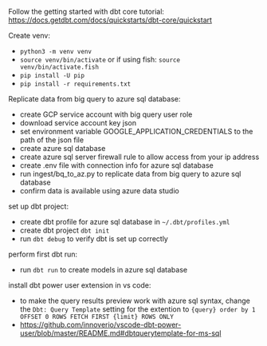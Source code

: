 
Follow the getting started with dbt core tutorial: 
https://docs.getdbt.com/docs/quickstarts/dbt-core/quickstart

Create venv:
* `python3 -m venv venv`
* `source venv/bin/activate` or if using fish: `source venv/bin/activate.fish`
* `pip install -U pip`
* `pip install -r requirements.txt`

Replicate data from big query to azure sql database:
* create GCP service account with big query user role
* download service account key json
* set environment variable GOOGLE_APPLICATION_CREDENTIALS to the path of the json file
* create azure sql database
* create azure sql server firewall rule to allow access from your ip address
* create .env file with connection info for azure sql database
* run ingest/bq_to_az.py to replicate data from big query to azure sql database
* confirm data is available using azure data studio

set up dbt project:
* create dbt profile for azure sql database in `~/.dbt/profiles.yml`
* create dbt project `dbt init`
* run `dbt debug` to verify dbt is set up correctly

perform first dbt run:
* run `dbt run` to create models in azure sql database

install dbt power user extension in vs code:
* to make the query results preview work with azure sql syntax, change the `Dbt: Query Template` setting for the extention to `{query} order by 1 OFFSET 0 ROWS FETCH FIRST {limit} ROWS ONLY`
* https://github.com/innoverio/vscode-dbt-power-user/blob/master/README.md#dbtquerytemplate-for-ms-sql
